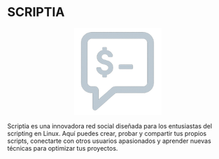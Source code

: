 # SCRIPTIA

<div align="center">
    <img src="./public/logo.png" alt="Logo del proyecto" width="200">
</div>

Scriptia es una innovadora red social diseñada para los entusiastas del scripting en Linux. Aquí puedes crear, probar y compartir tus propios scripts, conectarte con otros usuarios apasionados y aprender nuevas técnicas para optimizar tus proyectos.

